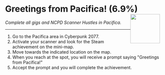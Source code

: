 # Greetings from Pacifica! (6.9%) <img style="float: right;" src="https://cdn.cloudflare.steamstatic.com/steamcommunity/public/images/apps/1091500/c2294767a5ee7ef08429307a739f99e51e453a97.jpg" width="96" height="96">

_Complete all gigs and NCPD Scanner Hustles in Pacifica._

---


1. Go to the Pacifica area in Cyberpunk 2077. 
2. Activate your scanner and look for the Steam achievement on the mini-map. 
3. Move towards the indicated location on the map. 
4. When you reach at the spot, you will receive a prompt saying "Greetings from Pacifica!" 
5. Accept the prompt and you will complete the achievement.